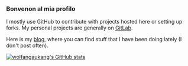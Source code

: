### Bonvenon al mia profilo

I mostly use GitHub to contribute with projects hosted here or setting up forks. My personal projects are generally on [GitLab](https://gitlab.com/wolfangaukang).

Here is my [blog](https://wolfangaukang.gitlab.io), where you can find stuff that I have been doing lately (I don't post often).

[![wolfangaukang's GitHub stats](https://github-readme-stats.vercel.app/api?username=wolfangaukang&include_all_commits=true&show_icons=true&hide_title=true&hide_border=true)](https://github.com/wolfangaukang)
